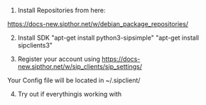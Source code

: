 1. Install Repositories from here:

https://docs-new.sipthor.net/w/debian_package_repositories/

2. Install SDK 
"apt-get install python3-sipsimple"
"apt-get install sipclients3"



3. Register your account using
https://docs-new.sipthor.net/w/sip_clients/sip_settings/

Your Config file will be located in ~/.sipclient/

4. Try out if everythingis working with 
